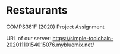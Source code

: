 # Restaurants
COMPS381F (2020) Project Assignment

URL of our server: https://simple-toolchain-20201110154015076.mybluemix.net/
